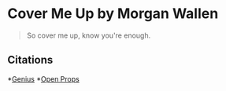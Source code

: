 # Cover Me Up by Morgan Wallen

> So cover me up, know you're enough.

## Citations
*[Genius](https://genius.com/Morgan-wallen-cover-me-up-lyrics)
*[Open Props](https://open-props.style/)